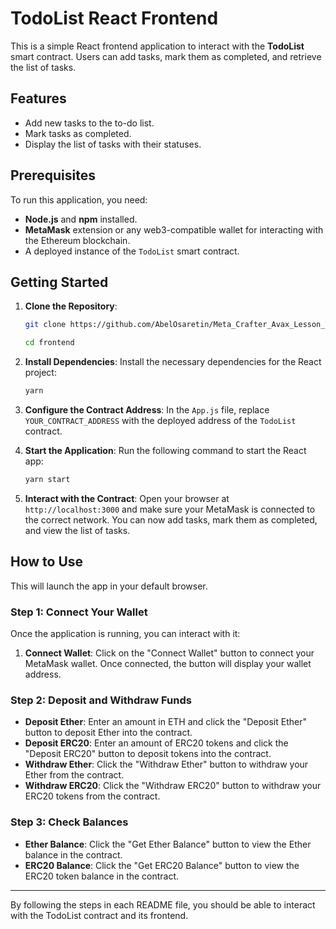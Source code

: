 # TodoList React Frontend

This is a simple React frontend application to interact with the **TodoList** smart contract. Users can add tasks, mark them as completed, and retrieve the list of tasks.

## Features

- Add new tasks to the to-do list.
- Mark tasks as completed.
- Display the list of tasks with their statuses.

## Prerequisites

To run this application, you need:

- **Node.js** and **npm** installed.
- **MetaMask** extension or any web3-compatible wallet for interacting with the Ethereum blockchain.
- A deployed instance of the `TodoList` smart contract.

## Getting Started

1. **Clone the Repository**:

   ```bash
   git clone https://github.com/AbelOsaretin/Meta_Crafter_Avax_Lesson_Two.git

   cd frontend
   ```

2. **Install Dependencies**:
   Install the necessary dependencies for the React project:

   ```bash
   yarn
   ```

3. **Configure the Contract Address**:
   In the `App.js` file, replace `YOUR_CONTRACT_ADDRESS` with the deployed address of the `TodoList` contract.

4. **Start the Application**:
   Run the following command to start the React app:

   ```bash
   yarn start
   ```

5. **Interact with the Contract**:
   Open your browser at `http://localhost:3000` and make sure your MetaMask is connected to the correct network. You can now add tasks, mark them as completed, and view the list of tasks.

## How to Use

This will launch the app in your default browser.

### Step 1: Connect Your Wallet

Once the application is running, you can interact with it:

1. **Connect Wallet**: Click on the "Connect Wallet" button to connect your MetaMask wallet. Once connected, the button will display your wallet address.

### Step 2: Deposit and Withdraw Funds

- **Deposit Ether**: Enter an amount in ETH and click the "Deposit Ether" button to deposit Ether into the contract.
- **Deposit ERC20**: Enter an amount of ERC20 tokens and click the "Deposit ERC20" button to deposit tokens into the contract.
- **Withdraw Ether**: Click the "Withdraw Ether" button to withdraw your Ether from the contract.
- **Withdraw ERC20**: Click the "Withdraw ERC20" button to withdraw your ERC20 tokens from the contract.

### Step 3: Check Balances

- **Ether Balance**: Click the "Get Ether Balance" button to view the Ether balance in the contract.
- **ERC20 Balance**: Click the "Get ERC20 Balance" button to view the ERC20 token balance in the contract.

---

By following the steps in each README file, you should be able to interact with the TodoList contract and its frontend.
